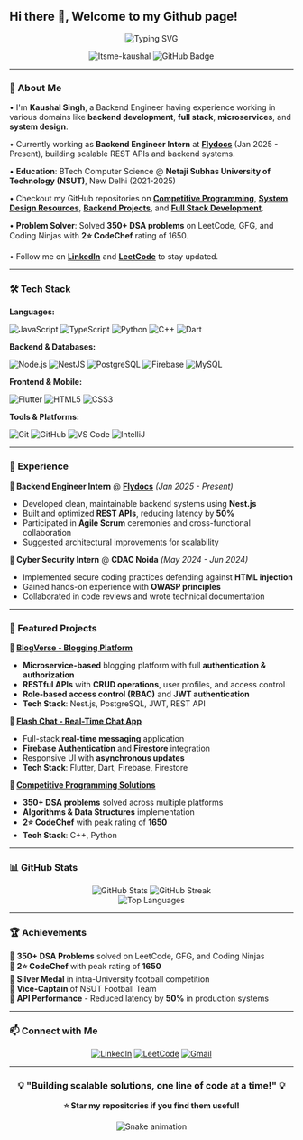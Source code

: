 ## Hi there 👋, Welcome to my Github page!

<div align="center">
  <img src="https://readme-typing-svg.herokuapp.com?font=Fira+Code&pause=1000&color=36BCF7FF&center=true&vCenter=true&width=435&lines=Backend+Engineer;Computer+Science+Graduate;Problem+Solver+%7C+Tech+Enthusiast" alt="Typing SVG" />
</div>

<p align="center"> 
  <img src="https://komarev.com/ghpvc/?username=Itsme-kaushal&label=Profile%20views&color=0e75b6&style=flat" alt="Itsme-kaushal" /> 
  <img src="https://img.shields.io/github/followers/Itsme-kaushal?label=Followers&style=social" alt="GitHub Badge">
</p>

---

### 🚀 About Me

• I'm **Kaushal Singh**, a Backend Engineer having experience working in various domains like **backend development**, **full stack**, **microservices**, and **system design**.

• Currently working as **Backend Engineer Intern** at **[Flydocs](https://flydocs.aero/)** (Jan 2025 - Present), building scalable REST APIs and backend systems.

• **Education**: BTech Computer Science @ **Netaji Subhas University of Technology (NSUT)**, New Delhi (2021-2025)

• Checkout my GitHub repositories on **[Competitive Programming](https://github.com/Itsme-kaushal/cp)**, **[System Design Resources](https://github.com/Itsme-kaushal/awesome-system-design-resources)**, **[Backend Projects](https://github.com/Itsme-kaushal/NEST-PROJECT)**, and **[Full Stack Development](https://github.com/Itsme-kaushal/chai-aur-backend)**.

• **Problem Solver**: Solved **350+ DSA problems** on LeetCode, GFG, and Coding Ninjas with **2⭐ CodeChef** rating of 1650.

• Follow me on **[LinkedIn](https://linkedin.com/in/kaushal-singh)** and **[LeetCode](https://leetcode.com/kaushal-singh)** to stay updated.

---

### 🛠️ Tech Stack

**Languages:**
<p>
  <img src="https://img.shields.io/badge/JavaScript-F7DF1E?style=for-the-badge&logo=javascript&logoColor=black" alt="JavaScript">
  <img src="https://img.shields.io/badge/TypeScript-007ACC?style=for-the-badge&logo=typescript&logoColor=white" alt="TypeScript">
  <img src="https://img.shields.io/badge/Python-3776AB?style=for-the-badge&logo=python&logoColor=white" alt="Python">
  <img src="https://img.shields.io/badge/C++-00599C?style=for-the-badge&logo=c%2B%2B&logoColor=white" alt="C++">
  <img src="https://img.shields.io/badge/Dart-0175C2?style=for-the-badge&logo=dart&logoColor=white" alt="Dart">
</p>

**Backend & Databases:**
<p>
  <img src="https://img.shields.io/badge/Node.js-43853D?style=for-the-badge&logo=node.js&logoColor=white" alt="Node.js">
  <img src="https://img.shields.io/badge/NestJS-E0234E?style=for-the-badge&logo=nestjs&logoColor=white" alt="NestJS">
  <img src="https://img.shields.io/badge/PostgreSQL-316192?style=for-the-badge&logo=postgresql&logoColor=white" alt="PostgreSQL">
  <img src="https://img.shields.io/badge/Firebase-FFCA28?style=for-the-badge&logo=firebase&logoColor=black" alt="Firebase">
  <img src="https://img.shields.io/badge/MySQL-00000F?style=for-the-badge&logo=mysql&logoColor=white" alt="MySQL">
</p>

**Frontend & Mobile:**
<p>
  <img src="https://img.shields.io/badge/Flutter-02569B?style=for-the-badge&logo=flutter&logoColor=white" alt="Flutter">
  <img src="https://img.shields.io/badge/HTML5-E34F26?style=for-the-badge&logo=html5&logoColor=white" alt="HTML5">
  <img src="https://img.shields.io/badge/CSS3-1572B6?style=for-the-badge&logo=css3&logoColor=white" alt="CSS3">
</p>

**Tools & Platforms:**
<p>
  <img src="https://img.shields.io/badge/Git-F05032?style=for-the-badge&logo=git&logoColor=white" alt="Git">
  <img src="https://img.shields.io/badge/GitHub-100000?style=for-the-badge&logo=github&logoColor=white" alt="GitHub">
  <img src="https://img.shields.io/badge/VS_Code-0078D4?style=for-the-badge&logo=visual%20studio%20code&logoColor=white" alt="VS Code">
  <img src="https://img.shields.io/badge/IntelliJ_IDEA-000000.svg?style=for-the-badge&logo=intellij-idea&logoColor=white" alt="IntelliJ">
</p>

---

### 💼 Experience

**🔹 Backend Engineer Intern** @ **[Flydocs](https://flydocs.aero/)** *(Jan 2025 - Present)*
- Developed clean, maintainable backend systems using **Nest.js**
- Built and optimized **REST APIs**, reducing latency by **50%**
- Participated in **Agile Scrum** ceremonies and cross-functional collaboration
- Suggested architectural improvements for scalability

**🔹 Cyber Security Intern** @ **CDAC Noida** *(May 2024 - Jun 2024)*
- Implemented secure coding practices defending against **HTML injection**
- Gained hands-on experience with **OWASP principles**
- Collaborated in code reviews and wrote technical documentation

---

### 🚀 Featured Projects

**🔹 [BlogVerse - Blogging Platform](https://github.com/Itsme-kaushal/NEST-PROJECT)**
- **Microservice-based** blogging platform with full **authentication & authorization**
- **RESTful APIs** with **CRUD operations**, user profiles, and access control
- **Role-based access control (RBAC)** and **JWT authentication**
- **Tech Stack**: Nest.js, PostgreSQL, JWT, REST API

**🔹 [Flash Chat - Real-Time Chat App](https://github.com/Itsme-kaushal/chat_app)**
- Full-stack **real-time messaging** application
- **Firebase Authentication** and **Firestore** integration
- Responsive UI with **asynchronous updates**
- **Tech Stack**: Flutter, Dart, Firebase, Firestore

**🔹 [Competitive Programming Solutions](https://github.com/Itsme-kaushal/cp)**
- **350+ DSA problems** solved across multiple platforms
- **Algorithms & Data Structures** implementation
- **2⭐ CodeChef** with peak rating of **1650**
- **Tech Stack**: C++, Python

---

### 📊 GitHub Stats

<div align="center">
  <img src="https://github-readme-stats.vercel.app/api?username=Itsme-kaushal&show_icons=true&theme=radical" alt="GitHub Stats" />
  <img src="https://github-readme-streak-stats.herokuapp.com/?user=Itsme-kaushal&theme=radical" alt="GitHub Streak" />
</div>

<div align="center">
  <img src="https://github-readme-stats.vercel.app/api/top-langs/?username=Itsme-kaushal&layout=compact&theme=radical" alt="Top Languages" />
</div>

---

### 🏆 Achievements

🏅 **350+ DSA Problems** solved on LeetCode, GFG, and Coding Ninjas  
🏅 **2⭐ CodeChef** with peak rating of **1650**  
🏅 **Silver Medal** in intra-University football competition  
🏅 **Vice-Captain** of NSUT Football Team  
🏅 **API Performance** - Reduced latency by **50%** in production systems  

---

### 📫 Connect with Me

<p align="center">
  <a href="https://www.linkedin.com/in/kaushal-singh-a536101b3"><img src="https://img.shields.io/badge/LinkedIn-0077B5?style=for-the-badge&logo=linkedin&logoColor=white" alt="LinkedIn"></a>
  <a href="https://leetcode.com/kakarotcodes"><img src="https://img.shields.io/badge/LeetCode-000000?style=for-the-badge&logo=LeetCode&logoColor=#d16c06" alt="LeetCode"></a>
  <a href="mailto:singhkaushal500@gmail.com"><img src="https://img.shields.io/badge/Gmail-D14836?style=for-the-badge&logo=gmail&logoColor=white" alt="Gmail"></a>
</p>

---

<div align="center">
  <h3>💡 "Building scalable solutions, one line of code at a time!" 💡</h3>
  
  **⭐ Star my repositories if you find them useful!**
  
  ![Snake animation](https://github.com/Itsme-kaushal/Itsme-kaushal/blob/output/github-contribution-grid-snake.svg)
</div>
